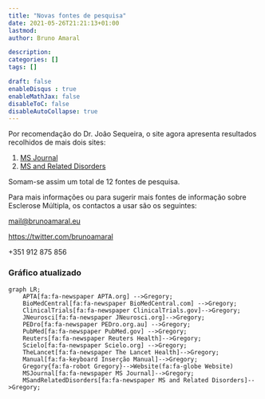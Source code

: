 ```yaml
---
title: "Novas fontes de pesquisa"
date: 2021-05-26T21:21:13+01:00
lastmod: 
author: Bruno Amaral

description: 
categories: []
tags: []

draft: false
enableDisqus : true
enableMathJax: false
disableToC: false
disableAutoCollapse: true
---
```


Por recomendação do Dr. João Sequeira, o site agora apresenta resultados recolhidos de mais dois sites:

1. [MS Journal](https://journals.sagepub.com/action/doSearch?AllField=multiple+sclerosis&SeriesKey=msja&content=articlesChapters&countTerms=true&target=default&sortBy=Ppub&startPage=&ContentItemType=research-article)
2. [MS and Related Disorders](https://www.msard-journal.com/action/doSearch?text1=Multiple+Sclerosis&field1=AbstractTitleKeywordFilterField&startPage=0&sortBy=Earliest)

Somam-se assim um total de 12 fontes de pesquisa.

Para mais informações ou para sugerir mais fontes de informação sobre Esclerose Múltipla, os contactos a usar são os seguintes:

<mail@brunoamaral.eu>

https://twitter.com/brunoamaral

+351 912 875 856

### Gráfico atualizado

```mermaid
graph LR;
    APTA[fa:fa-newspaper APTA.org] -->Gregory;
    BioMedCentral[fa:fa-newspaper BioMedCentral.com] -->Gregory;
    ClinicalTrials[fa:fa-newspaper ClinicalTrials.gov]-->Gregory;
    JNeurosci[fa:fa-newspaper JNeurosci.org]-->Gregory;
    PEDro[fa:fa-newspaper PEDro.org.au] -->Gregory;
    PubMed[fa:fa-newspaper PubMed.gov] -->Gregory;
    Reuters[fa:fa-newspaper Reuters Health]-->Gregory;
    Scielo[fa:fa-newspaper Scielo.org] -->Gregory;
    TheLancet[fa:fa-newspaper The Lancet Health]-->Gregory;
    Manual[fa:fa-keyboard Inserção Manual]-->Gregory;
    Gregory{fa:fa-robot Gregory}-->Website(fa:fa-globe Website)
    MSJournal[fa:fa-newspaper MS Journal]-->Gregory;
    MSandRelatedDisorders[fa:fa-newspaper MS and Related Disorders]-->Gregory;
```
